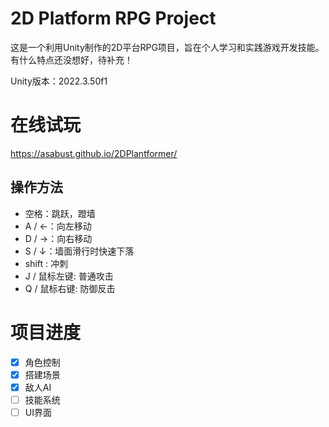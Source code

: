 # 2D Platform RPG Project

这是一个利用Unity制作的2D平台RPG项目，旨在个人学习和实践游戏开发技能。有什么特点还没想好，待补充！

Unity版本：2022.3.50f1

# 在线试玩

https://asabust.github.io/2DPlantformer/

## 操作方法

- 空格：跳跃，蹬墙
- A / ←：向左移动
- D / →：向右移动
- S / ↓：墙面滑行时快速下落
- shift : 冲刺
- J / 鼠标左键: 普通攻击
- Q / 鼠标右键: 防御反击

# 项目进度

- [x] 角色控制
- [X] 搭建场景
- [X] 敌人AI
- [ ] 技能系统
- [ ] UI界面
